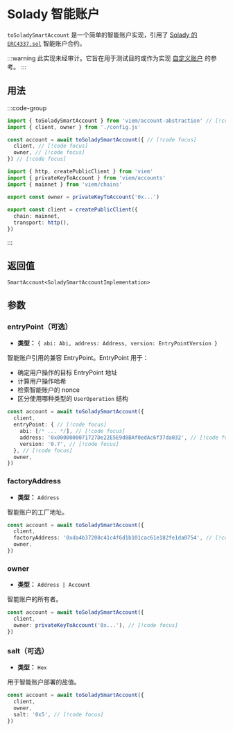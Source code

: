 # Solady 智能账户

`toSoladySmartAccount` 是一个简单的智能账户实现，引用了 [Solady 的 `ERC4337.sol`](https://github.com/Vectorized/solady/blob/main/src/accounts/ERC4337.sol) 智能账户合约。

:::warning
此实现未经审计。它旨在用于测试目的或作为实现 [自定义账户](/account-abstraction/accounts/smart/toSmartAccount) 的参考。
:::

## 用法

:::code-group

```ts twoslash [example.ts]
import { toSoladySmartAccount } from 'viem/account-abstraction' // [!code focus]
import { client, owner } from './config.js'

const account = await toSoladySmartAccount({ // [!code focus]
  client, // [!code focus]
  owner, // [!code focus]
}) // [!code focus]
```

```ts twoslash [config.ts] filename="config.ts"
import { http, createPublicClient } from 'viem'
import { privateKeyToAccount } from 'viem/accounts'
import { mainnet } from 'viem/chains'

export const owner = privateKeyToAccount('0x...')
 
export const client = createPublicClient({
  chain: mainnet,
  transport: http(),
})
```

:::

## 返回值

`SmartAccount<SoladySmartAccountImplementation>`

## 参数

### entryPoint（可选）

- **类型：** `{ abi: Abi, address: Address, version: EntryPointVersion }`

智能账户引用的兼容 EntryPoint。EntryPoint 用于：

- 确定用户操作的目标 EntryPoint 地址
- 计算用户操作哈希
- 检索智能账户的 nonce
- 区分使用哪种类型的 `UserOperation` 结构

```ts
const account = await toSoladySmartAccount({
  client,
  entryPoint: { // [!code focus]
    abi: [/* ... */], // [!code focus]
    address: '0x0000000071727De22E5E9d8BAf0edAc6f37da032', // [!code focus]
    version: '0.7', // [!code focus]
  }, // [!code focus]
  owner,
})
```

### factoryAddress

- **类型：** `Address`

智能账户的工厂地址。

```ts
const account = await toSoladySmartAccount({
  client,
  factoryAddress: '0xda4b37208c41c4f6d1b101cac61e182fe1da0754', // [!code focus]
  owner,
})
```

### owner

- **类型：** `Address | Account`

智能账户的所有者。

```ts
const account = await toSoladySmartAccount({
  client,
  owner: privateKeyToAccount('0x...'), // [!code focus]
})
```

### salt（可选）

- **类型：** `Hex`

用于智能账户部署的盐值。

```ts
const account = await toSoladySmartAccount({
  client,
  owner,
  salt: '0x5', // [!code focus]
})
```